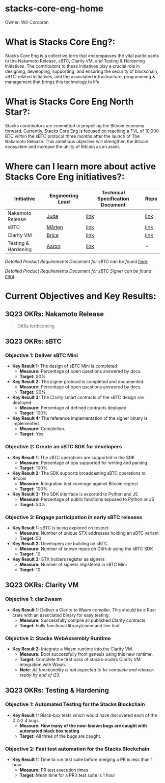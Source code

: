 # stacks-core-eng-home

Owner: Will Corcoran

# What is Stacks Core Eng?:

Stacks Core Eng is a collective term that encompasses the vital participants to the Nakamoto Release, sBTC, Clarity VM, and Testing & Hardening initiatives. The contributors to these initiatives play a crucial role in designing, developing, supporting, and ensuring the security of blockchain, sBTC-related initiatives, and the associated infrastructure, programming & management that brings this technology to life.

# What is Stacks Core Eng North Star?:

Stacks contributors are committed to propelling the Bitcoin economy forward. Currently, Stacks Core Eng is focused on reaching a TVL of 10,000 BTC within the sBTC protocol three months after the launch of The Nakamoto Release. This ambitious objective will strengthen the Bitcoin ecosystem and increase the utility of Bitcoin as an asset.

# Where can I learn more about active Stacks Core Eng initiatives?:

| Initiative | Engineering Lead | Technical Specification Document | Repo |
| --- | --- | --- | --- |
| Nakamoto Release | [Jude](https://github.com/jcnelson) | [link](nakamoto-release-tsd.md) | [link](https://github.com/stacks-network/stacks-blockchain) |
| sBTC | [Mårten](https://github.com/netrome) | [link](sbtc-tsd.md) | [link](https://github.com/stacks-network/sbtc) |
| Clarity VM | [Brice](https://github.com/obycode) | [link](clarity-vm-tsd.md) | [link](https://github.com/stacks-network/clar2wasm) |
| Testing & Hardening | [Aaron](https://github.com/kantai) | [link](testing-and-hardening-tsd.md) | - |

*Detailed Product Requirements Document for sBTC can be found [here](sbtc-prd.md).*

*Detailed Product Requirements Document for sBTC Signer can be found [here](sbtc-signer-prd.md).*

# Current Objectives and Key Results:

## 3Q23 OKRs: Nakamoto Release

>OKRs forthcoming

## 3Q23 OKRs: sBTC

### **Objective 1:** Deliver sBTC Mini

- **Key Result 1:** The design of sBTC Mini is completed
    - **Measure:** Percentage of open questions answered by docs.
    - **Target:** 90%
- **Key Result 2:** The signer protocol is completed and documented
    - **Measure:** Percentage of open questions answered by docs.
    - **Target:** 90%
- **Key Result 3:** The Clarity smart contracts of the sBTC design are deployed
    - **Measure:** Percentage of defined contracts deployed
    - **Target:** 100%
- **Key Result 4:** The reference implementation of the signer binary is implemented
    - **Measure:** Completion.
    - **Target:** Yes.

### **Objective 2:** Create an sBTC SDK for developers

- **Key Result 1:** The sBTC operations are supported in the SDK
    - **Measure:** Percentage of ops supported for writing and parsing
    - **Target:** 100%
- **Key Result 2:** The SDK supports broadcasting sBTC operations to Bitcoin
    - **Measure:** Integration test coverage against Bitcoin regtest
    - **Target:** 100%
- **Key Result 3:** The SDK interface is exported to Python and JS
    - **Measure:** Percentage of public functions exposed to Python or JS
    - **Target:** 50%

### **Objective 3:** Engage participation in early sBTC releases

- **Key Result 1:** sBTC is being explored on testnet.
    - **Measure:** Number of unique STX addresses holding an sBTC variant
    - **Target:** 50
- **Key Result 2:** Developers are building on sBTC.
    - **Measure:** Number of known repos on GitHub using the sBTC SDK
    - **Target:** 10
- **Key Result 3:** STX holders register as signers
    - **Measure:** Number of signers registered in sBTC Mini
    - **Target:** 10

## 3Q23 OKRs: Clarity VM

### **Objective 1:** clar2wasm

- **Key Result 1:** Deliver a Clarity to Wasm compiler. This should be a Rust crate with an associated binary for easy testing.
    - **Measure:** Successfully compile all published Clarity contracts
    - **Target:** Fully functional library/command line tool

### **Objective 2:** Stacks WebAssembly Runtime

- **Key Result 2:** Integrate a Wasm runtime into the Clarity VM.
    - **Measure:** Boot successfully from genesis using this new runtime.
    - **Target:** Complete the first pass of stacks-node’s Clarity VM integration with Wasm.
    - ***Note:** All functionality is not expected to be complete and release-ready by end of Q3.*

## 3Q23 OKRs: Testing & Hardening

### **Objective 1:** Automated Testing for the Stacks Blockchain

- **Key Result 1:** Black-box tests which would have discovered each of the 2.2-2.4 bugs
    - **Measure: How many of the now-known bugs are caught with automated black box testing.**
    - **Target:** All three of the bugs are caught.

### **Objective 2:** Fast test automation for the Stacks Blockchain

- **Key Result 1:** Time to run test suite before merging a PR is less than 1 hour
    - **Measure:** PR test execution times
    - **Target:** Mean time for a PR’s test suite is 1 hour